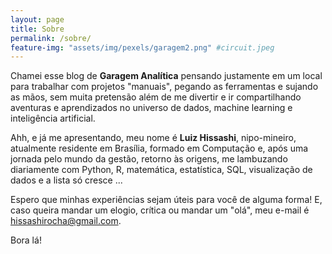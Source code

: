 ```yaml
---
layout: page
title: Sobre
permalink: /sobre/
feature-img: "assets/img/pexels/garagem2.png" #circuit.jpeg
---
```


Chamei esse blog de <b>Garagem Analítica</b> pensando justamente em um local para trabalhar com projetos "manuais", pegando as ferramentas e sujando as mãos, sem muita pretensão além de me divertir e ir compartilhando aventuras e aprendizados no universo de dados, machine learning e inteligência artificial.

Ahh, e já me apresentando, meu nome é <b>Luiz Hissashi</b>, nipo-mineiro, atualmente residente em Brasília, formado em Computação e, após uma jornada pelo mundo da gestão, retorno às origens, me lambuzando diariamente com Python, R, matemática, estatística, SQL, visualização de dados e a lista só cresce ...

Espero que minhas experiências sejam úteis para você de alguma forma! E, caso queira mandar um elogio, crítica ou mandar um "olá", meu e-mail é hissashirocha@gmail.com.

Bora lá!
